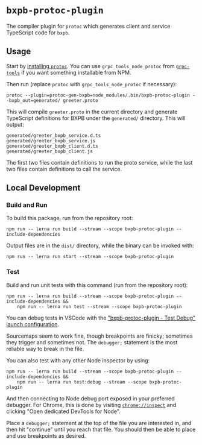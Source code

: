 # `bxpb-protoc-plugin`

The compiler plugin for `protoc` which generates client and service TypeScript code for `bxpb`.

## Usage

Start by
[installing `protoc`](https://github.com/protocolbuffers/protobuf#protocol-compiler-installation).
You can use `grpc_tools_node_protoc` from [`grpc-tools`](https://www.npmjs.com/package/grpc-tools)
if you want something installable from NPM.

Then run (replace `protoc` with `grpc_tools_node_protoc` if necessary):

```shell
protoc --plugin=protoc-gen-bxpb=node_modules/.bin/bxpb-protoc-plugin --bxpb_out=generated/ greeter.proto
```

This will compile `greeter.proto` in the current directory and generate TypeScript definitions for BXPB
under the `generated/` directory. This will output:

```
generated/greeter_bxpb_service.d.ts
generated/greeter_bxpb_service.js
generated/greeter_bxpb_client.d.ts
generated/greeter_bxpb_client.js
```

The first two files contain definitions to run the proto service, while the last two files contain
definitions to call the service.

## Local Development

### Build and Run

To build this package, run from the repository root:

```shell
npm run -- lerna run build --stream --scope bxpb-protoc-plugin --include-dependencies
```

Output files are in the `dist/` directory, while the binary can be invoked with:

```shell
npm run -- lerna run start --stream --scope bxpb-protoc-plugin
```

### Test

Build and run unit tests with this command (run from the repository root):

```shell
npm run -- lerna run build --stream --scope bxpb-protoc-plugin --include-dependencies &&
    npm run -- lerna run test --stream --scope bxpb-protoc-plugin
```

You can debug tests in VSCode with the
["bxpb-protoc-plugin - Test Debug" launch configuration](/.vscode/launch.json).

Sourcemaps seem to work fine, though breakpoints are finicky; sometimes they trigger and sometimes
not. The `debugger;` statement is the most reliable way to break in the file.

You can also test with any other Node inspector by using:

```shell
npm run -- lerna run build --stream --scope bxpb-protoc-plugin --include-dependencies &&
    npm run -- lerna run test:debug --stream --scope bxpb-protoc-plugin
```

And then connecting to Node debug port exposed in your preferred debugger. For Chrome, this is done
by visiting [`chrome://inspect`](chrome://inspect) and clicking "Open dedicated DevTools for Node".

Place a `debugger;` statement at the top of the file you are interested in, and then hit "continue"
until you reach that file. You should then be able to place and use breakpoints as desired.